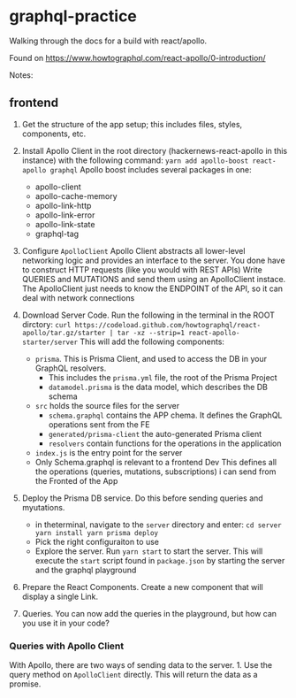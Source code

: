 # graphql-practice

Walking through the docs for a build with react/apollo.

Found on https://www.howtographql.com/react-apollo/0-introduction/


Notes:

## frontend
1) Get the structure of the app setup; this includes files, styles, components, etc.

2) Install Apollo Client in the root directory (hackernews-react-apollo in this instance) with the following command:
    `yarn add apollo-boost react-apollo graphql`
    Apollo boost includes several packages in one:
    -   apollo-client
    -   apollo-cache-memory
    -   apollo-link-http
    -   apollo-link-error
    -   apollo-link-state
    -   graphql-tag
3. Configure   `ApolloClient`
Apollo Client abstracts all lower-level networking logic and provides an interface to the server.
You done have to construct HTTP requests (like you would with REST APIs)
Write QUERIES and MUTATIONS and send them using an  ApolloClient instace.
The ApolloClient just needs to know the ENDPOINT of the API, so it can deal with network connections

4. Download Server Code. Run the following in the terminal in the ROOT dirctory:
`curl https://codeload.github.com/howtographql/react-apollo/tar.gz/starter | tar -xz --strip=1 react-apollo-starter/server`
This will add the following components:
    - `prisma`. This is Prisma Client, and used to access the DB in your GraphQL resolvers.
        - This includes the `prisma.yml` file, the root of the Prisma Project
        -   `datamodel.prisma` is the data model, which describes the DB schema
    - `src` holds the source files for the server
        - `schema.graphql` contains the APP chema. It defines the GraphQL operations sent from the FE
        - `generated/prisma-client` the auto-generated Prisma client
        - `resolvers` contain functions for the operations in the application
    - `index.js` is the entry point for the server
    - Only Schema.graphql is relevant to a frontend Dev
    This defines all the operations (queries, mutations, subscriptions) i can send from the Fronted of the App
5. Deploy the Prisma DB service. Do this before sending queries and myutations.
    - in theterminal, navigate to the `server` directory and enter:
    `cd server
        yarn install
        yarn prisma deploy`
    - Pick the right configuraiton to use
    - Explore the server. Run `yarn start` to start the server.
    This will execute the `start` script found in `package.json` by starting the server and the graphql playground

6. Prepare the React Components.
Create a new component that will display a single Link.
7. Queries. You can now add the queries in the playground, but how can you use it in your code?
### Queries with Apollo Client
With Apollo, there are two ways of sending data to the server.
    1. Use the query method on `ApolloClient` directly. This will return the data as a promise.
